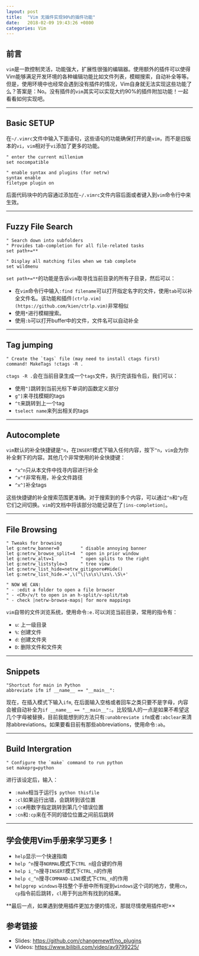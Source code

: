 ```yaml
---
layout: post
title:  "Vim 无插件实现90%的插件功能"
date:   2018-02-09 19:43:26 +0800
categories: Vim
---
```


## 前言
`vim`是一款控制灵活，功能强大，扩展性很强的编辑器。使用额外的插件可以使得Vim能够满足开发环境的各种编辑功能比如文件列表，模糊搜索，自动补全等等。但是，使用环境中也经常会遇到没有插件的情况，Vim自身就无法实现这些功能了么？答案是：No。没有插件的`vim`其实可以实现大约90%的插件附加功能！一起看看如何实现吧。

---

## Basic SETUP
在`~/.vimrc`文件中输入下面语句，这些语句的功能确保打开的是`vim`，而不是旧版本的`vi`，`vim`相对于`vi`添加了更多的功能。
```vim
" enter the current millenium
set nocompatible

" enable syntax and plugins (for netrw)
syntax enable
filetype plugin on
```

后面代码块中的内容通过添加在`~/.vimrc`文件内容后面或者键入到`vim`命令行中来生效。

---

## Fuzzy File Search
```vim
" Search down into subfolders
" Provides tab-completion for all file-related tasks
set path+=**

" Display all matching files when we tab complete
set wildmenu
```
`set path+=**`的功能是告诉`vim`取寻找当前目录的所有子目录，然后可以：
- 在`vim`命令行中输入`:find filename`可以打开指定名字的文件，使用`tab`可以补全文件名。该功能和插件`[ctrlp.vim](https://github.com/kien/ctrlp.vim)`非常相似
- 使用`*`进行模糊搜索。
- 使用`:b`可以打开buffer中的文件，文件名可以自动补全

---

## Tag jumping
```vim
" Create the `tags` file (may need to install ctags first)
command! MakeTags !ctags -R .
```
`ctags -R .`会在当前目录生成一个`tags`文件，执行完该指令后，我们可以：
- 使用`^]`跳转到当前光标下单词的函数定义部分
- `g^]`来寻找模糊的tags
- `^t`来跳转到上一个tag
- `tselect name`来列出相关的tags

---

## Autocomplete
`vim`默认的补全快捷键是`^n`，在`INSERT`模式下输入任何内容，按下`^n`，`vim`会为你补全剩下的内容。其他几个非常使用的补全快捷键：

- `^x^n`只从本文件中找寻内容进行补全
- `^x^f`非常有用，补全文件路径
- `^x^]`补全tags

这些快捷键的补全搜索范围更准确。对于搜索到的多个内容，可以通过`^n`和`^p`在它们之间切换。`vim`的文档中将该部分功能记录在了`|ins-completion|`。

---

## File Browsing
```vim
" Tweaks for browsing
let g:netrw_banner=0        " disable annoying banner
let g:netrw_browse_split=4  " open in prior window
let g:netrw_altv=1          " open splits to the right
let g:netrw_liststyle=3     " tree view
let g:netrw_list_hide=netrw_gitignore#Hide()
let g:netrw_list_hide.=',\(^\|\s\s\)\zs\.\S\+'

" NOW WE CAN:
" - :edit a folder to open a file browser
" - <CR>/v/t to open in an h-split/v-split/tab
" - check |netrw-browse-maps| for more mappings
```
`vim`自带的文件浏览系统，使用命令`:e.`可以浏览当前目录，常用的指令有：
- `u`: 上一级目录
- `%`: 创建文件 
- `d`: 创建文件夹
- `D`: 删除文件和文件夹

---

## Snippets
```vim
"Shortcut for main in Python
abbreviate ifm if __name__ == "__main__":
```
现在，在插入模式下输入`ifm`, 在后面输入空格或者回车之类只要不是字母，内容会被自动补全为`if __name__ == "__main__":`。比较恼人的一点是如果不希望这几个字母被替换，目前我能想到的方法只有`:unabbreviate ifm`或者`:abclear`来清除abbreviations。如果要看目前有那些abbreviations，使用命令`:ab`。

---

## Build Intergration
```vim
" Configure the `make` command to run python
set makeprg=python
```
进行该设定后，输入：
- `:make`相当于运行`$ python thisfile`
- `:cl`如果运行出错，会跳转到该位置
- `:cc#`用数字指定跳转到第几个错误位置
- `:cn`和`:cp`来在不同的错位位置之间前后跳转

---

## 学会使用Vim手册来学习更多！

- `help`显示一个快速指南
- `help ^n`搜寻`NORMAL`模式下`CTRL n`组合键的作用
- `help i_^n`搜寻`INSERT`模式下`CTRL_n`的作用
- `help c_^n`搜寻`COMMAND-LINE`模式下`CTRL_n`的作用
- `helpgrep windows`寻找整个手册中所有提到`windows`这个词的地方，使用`cn`，`cp`指令前后跳转，`cl`用于列出所有找到的结果。

**最后一点，如果遇到使用插件更加方便的情况，那就尽情使用插件吧!××

## 参考链接
- Slides: <https://github.com/changemewtf/no_plugins>
- Videos: <https://www.bilibili.com/video/av9799225/>

